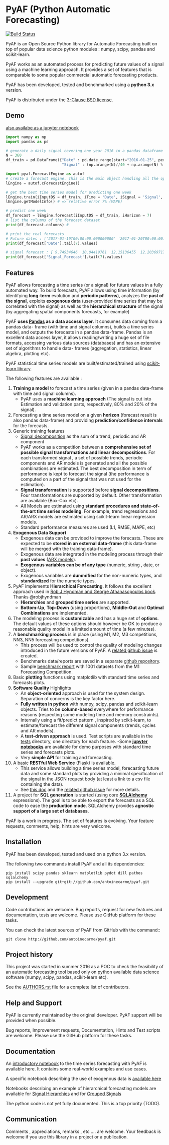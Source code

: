 
PyAF (Python Automatic Forecasting)
===================================

[![Build Status](https://travis-ci.org/antoinecarme/pyaf.svg?branch=master)](https://travis-ci.org/antoinecarme/pyaf)

PyAF is an Open Source Python library for Automatic Forecasting built on top of
popular data science python modules : numpy, scipy, pandas and scikit-learn.

PyAF works as an automated process for predicting future values of a signal
using a machine learning approach. It provides a set of features that is
comparable to some popular commercial automatic forecasting products.

PyAF has been developed, tested and benchmarked using a **python 3.x** version.

PyAF is distributed under the [3-Clause BSD license](https://tldrlegal.com/license/bsd-3-clause-license-%28revised%29).


Demo 
----
[also availabe as a jupyter notebook](docs/sample_code.ipynb)

```Python
import numpy as np
import pandas as pd

# generate a daily signal covering one year 2016 in a pandas dataframe
N = 360
df_train = pd.DataFrame({"Date" : pd.date_range(start="2016-01-25", periods=N, freq='D'),
                         "Signal" : (np.arange(N)//40 + np.arange(N) % 21 + np.random.randn(N))})

import pyaf.ForecastEngine as autof
# create a forecast engine. This is the main object handling all the operations
lEngine = autof.cForecastEngine()

# get the best time series model for predicting one week
lEngine.train(iInputDS = df_train, iTime = 'Date', iSignal = 'Signal', iHorizon = 7);
lEngine.getModelInfo() # => relative error 7% (MAPE)

# predict one week
df_forecast = lEngine.forecast(iInputDS = df_train, iHorizon = 7)
# list the columns of the forecast dataset
print(df_forecast.columns) #

# print the real forecasts
# Future dates : ['2017-01-19T00:00:00.000000000' '2017-01-20T00:00:00.000000000' '2017-01-21T00:00:00.000000000' '2017-01-22T00:00:00.000000000' '2017-01-23T00:00:00.000000000' '2017-01-24T00:00:00.000000000' '2017-01-25T00:00:00.000000000']
print(df_forecast['Date'].tail(7).values)

# signal forecast : [ 9.74934646  10.04419761  12.15136455  12.20369717  14.09607727 15.68086323  16.22296559]
print(df_forecast['Signal_Forecast'].tail(7).values)
```

Features
--------
PyAF allows forecasting a time series (or a signal) for future values in a fully automated
way. To build forecasts, PyAF allows using time information (by identifying **long-term** evolution and **periodic patterns**), analyzes the **past of the signal**, exploits **exogenous data** (user-provided time series that may be correlated with the signal) as well as the **hierarchical structure** of the signal (by aggregating spatial components forecasts, for example) 

PyAF **uses [Pandas](http://pandas.pydata.org/) as a data access layer**. It consumes data coming from a pandas data-
frame (with time and signal columns), builds a time series model, and outputs
the forecasts in a pandas data-frame. Pandas is an excellent data access layer,
it allows reading/writing a huge set of file formats, accessing various data
sources (databases) and has an extensive set of algorithms to handle data-
frames (aggregation, statistics, linear algebra, plotting etc).


PyAF statistical time series models are built/estimated/trained using [scikit-learn library](http://scikit-learn.org).


The following features are available :
   1. **Training a model** to forecast a time series (given in a pandas data-frame
      with time and signal columns).
        * PyAF uses a **machine learning approach** (The signal is cut into Estimation
      and validation parts, respectively, 80% and 20% of the signal).
   2. Forecasting a time series model on a given **horizon** (forecast result is
      also pandas data-frame) and providing **prediction/confidence intervals** for
      the forecasts.
   3. Generic training features
         * [Signal decomposition](http://en.wikipedia.org/wiki/Decomposition_of_time_series) as the sum of a trend, periodic and AR component
         * PyAF works as a competition between a **comprehensive set of possible signal 
      transformations and linear decompositions**. For each transformed
      signal , a set of possible trends, periodic components and AR models is
      generated and all the possible combinations are estimated. The best
      decomposition in term of performance is kept to forecast the signal (the
      performance is computed on a part of the signal that was not used for the
      estimation).
         * **Signal transformation** is supported before **signal decompositions**. Four
      transformations are supported by default. Other transformation are
      available (Box-Cox etc).
         * All Models are estimated using **standard procedures and state-of-the-art
      time series modeling**. For example, trend regressions and AR/ARX models
      are estimated using scikit-learn linear regression models.
      * Standard performance measures are used (L1, RMSE, MAPE, etc)
   4. **Exogenous Data Support**
        * Exogenous data can be provided to improve the forecasts. These are
      expected to be **stored in an external data-frame** (this data-frame will be
      merged with the training data-frame).
        * Exogenous data are integrated in the modeling process through their **past values**
      ([ARX models](http://en.wikipedia.org/wiki/Autoregressive%E2%80%93moving-average_model)).
        * **Exogenous variables can be of any type** (numeric, string , date, or
      object).
        * Exogenous variables are **dummified** for the non-numeric types, and
      **standardized** for the numeric types.
   5. PyAF implements **Hierarchical Forecasting**. It follows the excellent approach used in [Rob J
      Hyndman and George Athanasopoulos book](http://www.otexts.org/fpp/9/4). Thanks @robjhyndman
        * **Hierarchies** and **grouped time series** are supported.
        * **Bottom-Up**, **Top-Down** (using proportions), **Middle-Out** and **Optimal Combinations** are
      implemented.
   6. The modeling process is **customizable** and has a huge set of **options**. The
      default values of these options should however be OK to produce a reasonable quality model in a limited amount of time (a few minutes).
   7. A **benchmarking process** is in place (using M1, M2, M3 competitions, NN3,
      NN5 forecasting competitions).
         * This process will be used to control the quality of modeling changes introduced in the future versions of PyAF. A  [related  github issue](https://github.com/antoinecarme/pyaf/issues/45) is created. 
         * Benchmarks data/reports are saved in a separate [github repository](https://github.com/antoinecarme/PyAF_Benchmarks). 
         * Sample [benchmark report](https://github.com/antoinecarme/PyAF_Benchmarks/blob/master/reporting/data/M1_COMP_debrief.csv) with 1001 datasets from the M1 Forecasting Competition.
   8. Basic **plotting** functions using matplotlib with standard time series and
      forecasts plots.
   9. **Software Quality** Highlights
      * An **object-oriented** approach is used for the system design. Separation of
      concerns is the key factor here.
      * **Fully written in python** with numpy, scipy, pandas and scikit-learn
      objects. Tries to be **column-based** everywhere for performance reasons (respecting some modeling time and memory constraints).
      * Internally using a fit/predict pattern , inspired by scikit-learn, to estimate/forecast the different signal components (trends, cycles and AR models).
      * A **test-driven approach** is used. Test scripts are available in the [tests](tests)
      directory, one directory for each feature.
      -Some **[jupyter notebooks](docs)** are available for demo purposes with standard time series and forecasts plots.
      * Very **simple API** for training and forecasting.
   10. A basic **RESTful Web Service** (Flask) is available.
       * This service allows building a time series model, forecasting future data and some standard plots by providing a minimal specification of the signal in the JSON request body (at least a link to a csv file containing the data).
       * See [this doc](WS/README.md) and the [related github issue](https://github.com/antoinecarme/pyaf/issues/20) for more details.
   11. A project for **SQL generation** is started (using core **[SQLAlchemy](http://www.sqlalchemy.org/)** expressions). 
        The goal is to be able to export the forecasts as a SQL
        code to ease the **production mode**. SQLAlchemy provides **agnostic support of
        a large set of databases**.

PyAF is a work in progress. The set of features is evolving. Your feature
requests, comments, help, hints are very welcome.


Installation
------------

PyAF has been developed, tested and used on a python 3.x version. 

The following two commands install PyAF and all its dependencies:

	pip install scipy pandas sklearn matplotlib pydot dill pathos sqlalchemy
	pip install --upgrade git+git://github.com/antoinecarme/pyaf.git

Development
-----------

Code contributions are welcome. Bug reports, request for new features and
documentation, tests are welcome. Please use GitHub platform for these tasks.

You can check the latest sources of PyAF from GitHub with the command::

	git clone http://github.com/antoinecarme/pyaf.git


Project history
-----------

This project was started in summer 2016 as a POC to check the feasibility of an
automatic forecasting tool based only on python available data science software
(numpy, scipy, pandas, scikit-learn etc).

See the [AUTHORS.rst](AUTHORS.rst) file for a complete list of contributors.

Help and Support
----------------

PyAF is currently maintained by the original developer. PyAF support will be
provided when possible.

Bug reports, Improvement requests, Documentation, Hints and Test scripts are
welcome. Please use the GitHub platform for these tasks.

Documentation
----------------

An [introductory notebook](https://github.com/antoinecarme/pyaf/blob/master/docs/PyAF_Introduction.ipynb) to the time series forecasting with PyAF is available here. It contains some real-world examples and use cases.

A specific notebook describing the use of exogenous data is [available here](https://github.com/antoinecarme/pyaf/blob/master/docs/PyAF_Exogenous.ipynb)

Notebooks describing an example of hierarchical forecasting models are available for [Signal Hierarchies](https://github.com/antoinecarme/pyaf/blob/master/docs/PyAF_Hierarchical_FrenchWineExportation.ipynb) and for [Grouped Signals](https://github.com/antoinecarme/pyaf/blob/master/docs/PyAF_GroupedSignals_FrenchWineExportation.ipynb)

The python code is not yet fully documented. This is a top priority (TODO). 

Communication
----------------

Comments , appreciations, remarks , etc .... are welcome. Your feedback is
welcome if you use this library in a project or a publication.
